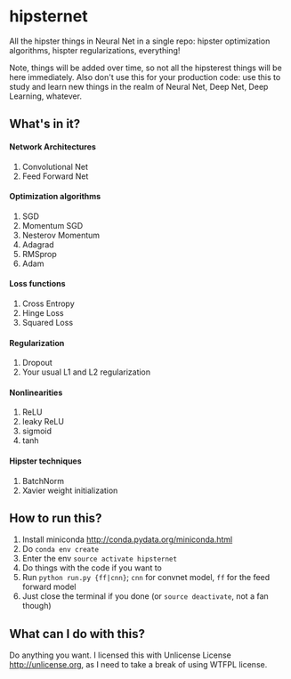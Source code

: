 # hipsternet
All the hipster things in Neural Net in a single repo: hipster optimization algorithms, hispter regularizations, everything!

Note, things will be added over time, so not all the hipsterest things will be here immediately. Also don't use this for your production code: use this to study and learn new things in the realm of Neural Net, Deep Net, Deep Learning, whatever.

## What's in it?

#### Network Architectures

1. Convolutional Net
2. Feed Forward Net

#### Optimization algorithms

1. SGD
2. Momentum SGD
3. Nesterov Momentum
4. Adagrad
5. RMSprop
6. Adam

#### Loss functions

1. Cross Entropy
2. Hinge Loss
3. Squared Loss

#### Regularization

1. Dropout
2. Your usual L1 and L2 regularization

#### Nonlinearities

1. ReLU
2. leaky ReLU
3. sigmoid
4. tanh

#### Hipster techniques

1. BatchNorm
2. Xavier weight initialization


## How to run this?

1. Install miniconda <http://conda.pydata.org/miniconda.html>
2. Do `conda env create`
3. Enter the env `source activate hipsternet`
3. Do things with the code if you want to
4. Run `python run.py {ff|cnn}`; `cnn` for convnet model, `ff` for the feed forward model
5. Just close the terminal if you done (or `source deactivate`, not a fan though)

## What can I do with this?

Do anything you want. I licensed this with Unlicense License <http://unlicense.org>, as I need to take a break of using WTFPL license.
